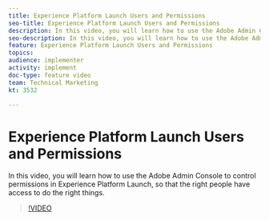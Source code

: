 ```yaml
---
title: Experience Platform Launch Users and Permissions
seo-title: Experience Platform Launch Users and Permissions
description: In this video, you will learn how to use the Adobe Admin Console to control permissions in Experience Platform Launch, so that the right people have access to do the right things.
seo-description: In this video, you will learn how to use the Adobe Admin Console to control permissions in Experience Platform Launch, so that the right people have access to do the right things.
feature: Experience Platform Launch Users and Permissions
topics: 
audience: implementer
activity: implement
doc-type: feature video
team: Technical Marketing
kt: 3532

---
```


# Experience Platform Launch Users and Permissions

In this video, you will learn how to use the Adobe Admin Console to control permissions in Experience Platform Launch, so that the right people have access to do the right things.

>[!VIDEO](https://video.tv.adobe.com/v/28734/?quality=12)

